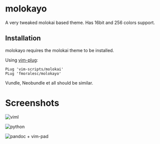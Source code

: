 # molokayo

A very tweaked molokai based theme. Has 16bit and 256 colors support.

## Installation

molokayo requires the molokai theme to be installed.

Using [vim-plug](): 

~~~ vim 
PLug 'vim-scripts/molokai'
PLug 'fmoralesc/molokayo'
~~~

Vundle, Neobundle et all should be similar.

# Screenshots

![viml](http://i.imgur.com/eNsmssX.png)

![python](http://i.imgur.com/01oE8d8.png)

![pandoc + vim-pad](http://i.imgur.com/MAnUFUb.png)
